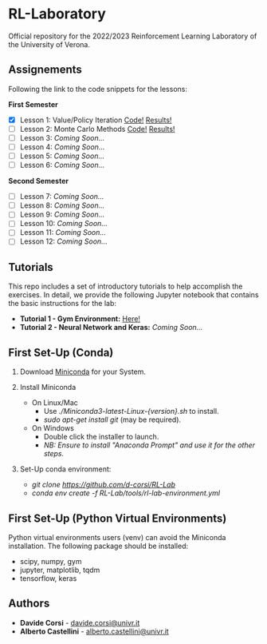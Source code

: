 # RL-Laboratory
Official repository for the 2022/2023 Reinforcement Learning Laboratory of the University of Verona.

## Assignements
Following the link to the code snippets for the lessons:

**First Semester**
- [x] Lesson 1: Value/Policy Iteration [Code!](lessons/lesson_1_code.py) [Results!](lessons/lesson_1_results.txt)
- [ ] Lesson 2: Monte Carlo Methods [Code!](lessons/lesson_2_code.py) [Results!](lessons/lesson_2_results.txt)
- [ ] Lesson 3:  *Coming Soon...*
- [ ] Lesson 4:  *Coming Soon...*
- [ ] Lesson 5:  *Coming Soon...*
- [ ] Lesson 6:  *Coming Soon...*

**Second Semester**
- [ ] Lesson 7:  *Coming Soon...*
- [ ] Lesson 8:  *Coming Soon...*
- [ ] Lesson 9:  *Coming Soon...*
- [ ] Lesson 10:  *Coming Soon...*
- [ ] Lesson 11:  *Coming Soon...*
- [ ] Lesson 12:  *Coming Soon...*

## Tutorials
This repo includes a set of introductory tutorials to help accomplish the exercises. In detail, we provide the following Jupyter notebook that contains the basic instructions for the lab:
- **Tutorial 1 - Gym Environment:** [Here!](tutorials/tutorial_environment.ipynb)
- **Tutorial 2 - Neural Network and Keras:** *Coming Soon...*

## First Set-Up (Conda)
1. Download [Miniconda](https://docs.conda.io/en/latest/miniconda.html) for your System.

2.  Install Miniconda
	- On Linux/Mac 
		- Use *./Miniconda3-latest-Linux-{version}.sh* to install.
		- *sudo apt-get install git* (may be required).
	- On Windows
		- Double click the installer to launch.
		- *NB: Ensure to install "Anaconda Prompt" and use it for the other steps.*

3.  Set-Up conda environment:
	- *git clone https://github.com/d-corsi/RL-Lab*
	- *conda env create -f RL-Lab/tools/rl-lab-environment.yml*

## First Set-Up (Python Virtual Environments)
Python virtual environments users (venv) can avoid the Miniconda installation. The following package should be installed:
  - scipy, numpy, gym
  - jupyter, matplotlib, tqdm
  - tensorflow, keras

## Authors
*  **Davide Corsi** - davide.corsi@univr.it
*  **Alberto Castellini** - alberto.castellini@univr.it
